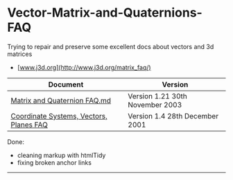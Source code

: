 # Vector-Matrix-and-Quaternions-FAQ

Trying to repair and preserve  some excellent docs about vectors and 3d matrices

 * [www.j3d.org](http://www.j3d.org/matrix_faq/)
 
| Document      | Version |
| ------------- | ------- |
| [Matrix and Quaternion FAQ.md](./Matrix%20and%20Quaternion%20FAQ.md)      | Version 1.21  30th November 2003 |
| [Coordinate Systems, Vectors, Planes FAQ](./Coordinate%20Systems%2C%20Vectors%2C%20Planes%20FAQ.md)      | Version 1.4  28th December 2001 |

 
 Done:
 
- cleaning markup  with htmlTidy
- fixing broken anchor links
 ---
